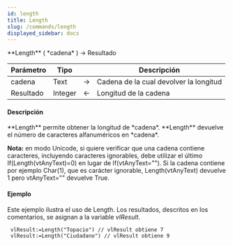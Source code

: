 ```yaml
---
id: length
title: Length
slug: /commands/length
displayed_sidebar: docs
---
```


<!--REF #_command_.Length.Syntax-->**Length** ( *cadena* ) -> Resultado<!-- END REF-->
<!--REF #_command_.Length.Params-->
| Parámetro | Tipo |  | Descripción |
| --- | --- | --- | --- |
| cadena | Text | &srarr; | Cadena de  la cual devolver la longitud |
| Resultado | Integer | &larr; | Longitud de la cadena |

<!-- END REF-->

#### Descripción 

<!--REF #_command_.Length.Summary-->**Length** permite obtener la longitud de *cadena*.<!-- END REF--> **Length** devuelve el número de caracteres alfanuméricos en *cadena*.

**Nota:** en modo Unicode, si quiere verificar que una cadena contiene caracteres, incluyendo caracteres ignorables, debe utilizar el último If(Length(vtAnyText)=0) en lugar de If(vtAnyText=""). Si la cadena contiene por ejemplo Char(1), que es carácter ignorable, Length(vtAnyText) devuelve 1 pero vtAnyText="" devuelve True.

#### Ejemplo 

Este ejemplo ilustra el uso de Length. Los resultados, descritos en los comentarios, se asignan a la variable *vlResult*.

```4d
 vlResult:=Length("Topacio") // vlResult obtiene 7
 vlResult:=Length("Ciudadano") // vlResult obtiene 9
```
